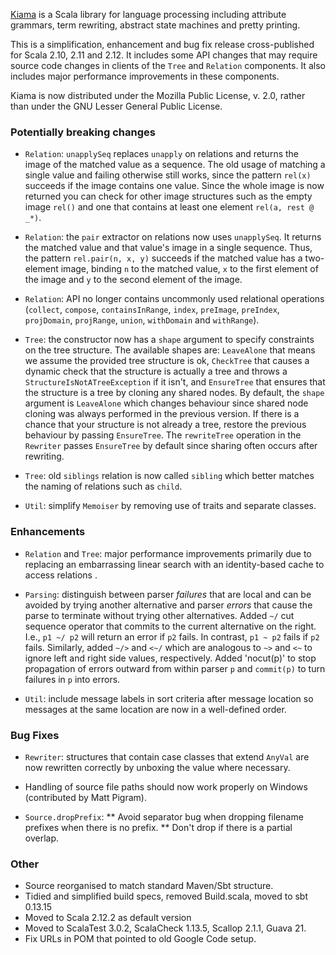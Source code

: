 [Kiama](https://bitbucket.org/inkytonik/kiama) is a Scala library for language processing including attribute grammars, term rewriting, abstract state machines and pretty printing.

This is a simplification, enhancement and bug fix release cross-published for Scala 2.10, 2.11 and 2.12. It includes some API changes that may require source code changes in clients of the `Tree` and `Relation` components. It also includes major performance improvements in these components.

Kiama is now distributed under the Mozilla Public License, v. 2.0, rather than under the GNU Lesser General Public License.

### Potentially breaking changes

* `Relation`: `unapplySeq` replaces `unapply` on relations and returns the image of the matched value as a sequence. The old usage of matching a single value and failing otherwise still works, since the pattern `rel(x)` succeeds if the image contains one value. Since the whole image is now returned you can check for other image structures such as the empty image `rel()` and one that contains at least one element `rel(a, rest @ _*)`.

* `Relation`: the `pair` extractor on relations now uses `unapplySeq`. It returns the matched value and that value's image in a single sequence. Thus, the pattern `rel.pair(n, x, y)` succeeds if the matched value has a two-element image, binding `n` to the matched value, `x` to the first element of the image and `y` to the second element of the image.

* `Relation`: API no longer contains uncommonly used relational operations (`collect`, `compose`, `containsInRange`, `index`, `preImage`, `preIndex`, `projDomain`, `projRange`, `union`, `withDomain` and `withRange`).

* `Tree`: the constructor now has a `shape` argument to specify constraints on the tree structure. The available shapes are: `LeaveAlone` that means we assume the provided tree structure is ok, `CheckTree` that causes a dynamic check that the structure is actually a tree and throws a `StructureIsNotATreeException` if it isn't, and `EnsureTree` that ensures that the structure is a tree by cloning any shared nodes. By default, the `shape` argument is `LeaveAlone` which changes behaviour since shared node cloning was always performed in the previous version. If there is a chance that your structure is not already a tree, restore the previous behaviour by passing `EnsureTree`. The `rewriteTree` operation in the `Rewriter` passes `EnsureTree` by default since sharing often occurs after rewriting.

* `Tree`: old `siblings` relation is now called `sibling` which better matches the naming of relations such as `child`.

* `Util`: simplify `Memoiser` by removing use of traits and separate classes.

### Enhancements

* `Relation` and `Tree`: major performance improvements primarily due to replacing an embarrassing linear search with an identity-based cache to access relations .

* `Parsing`: distinguish between parser *failures* that are local and can be avoided by trying another alternative and parser *errors* that cause the parse to terminate without trying other alternatives. Added  `~/` cut sequence operator that commits to the current alternative on the right. I.e., `p1 ~/ p2` will return an error if `p2` fails. In contrast, `p1 ~ p2` fails if `p2` fails. Similarly, added `~/>` and `<~/` which are analogous to `~>` and `<~` to ignore left and right side values, respectively. Added 'nocut(p)' to stop propagation of errors outward from within parser `p` and `commit(p)` to turn failures in `p` into errors.

* `Util`: include message labels in sort criteria after message location so messages at the same location are now in a well-defined order.

### Bug Fixes

* `Rewriter`: structures that contain case classes that extend `AnyVal` are now rewritten correctly by unboxing the value where necessary.

* Handling of source file paths should now work properly on Windows (contributed by Matt Pigram).
* `Source.dropPrefix`:
** Avoid separator bug when dropping filename prefixes when there is no prefix.
** Don't drop if there is a partial overlap.

### Other

* Source reorganised to match standard Maven/Sbt structure.
* Tidied and simplified build specs, removed Build.scala, moved to sbt 0.13.15
* Moved to Scala 2.12.2 as default version
* Moved to ScalaTest 3.0.2, ScalaCheck 1.13.5, Scallop 2.1.1, Guava 21.
* Fix URLs in POM that pointed to old Google Code setup.
